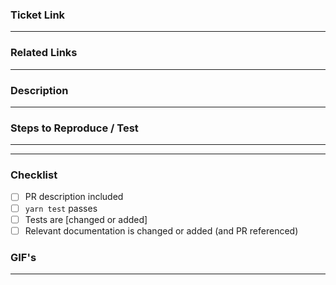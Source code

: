 ### Ticket Link

---

### Related Links

---

### Description

---

### Steps to Reproduce / Test

---

---

### Checklist

- [ ] PR description included
- [ ] `yarn test` passes
- [ ] Tests are [changed or added]
- [ ] Relevant documentation is changed or added (and PR referenced)

### GIF's

---
